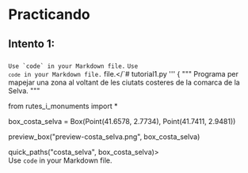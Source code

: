 # Practicando
## Intento 1:
###
``Use `code` in your Markdown file.``
<code>Use `code` in your Markdown file.</code>
 file.</`# tutorial1.py ''' { """ Programa per mapejar una zona al voltant de les ciutats costeres de la comarca de la Selva. """

from rutes_i_monuments import *

box_costa_selva = Box(Point(41.6578, 2.7734), Point(41.7411, 2.9481))

preview_box("preview-costa_selva.png", box_costa_selva)

quick_paths("costa_selva", box_costa_selva)>	
Use `code` in your Markdown file.
